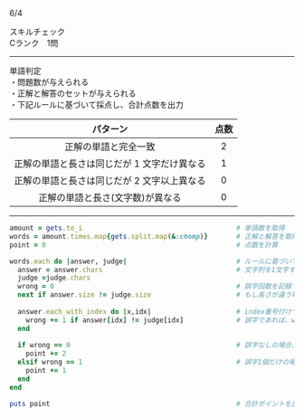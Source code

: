 6/4
  
スキルチェック  
Cランク　1問  
 
-------------------------------------------
単語判定  
・問題数が与えられる  
・正解と解答のセットが与えられる  
・下記ルールに基づいて採点し、合計点数を出力  
 
| パターン | 点数 |
|:-----------:|:------------:|
| 正解の単語と完全一致 | 2 |
| 正解の単語と長さは同じだが 1 文字だけ異なる | 1 |
| 正解の単語と長さは同じだが 2 文字以上異なる | 0 |
| 正解の単語と長さ(文字数)が異なる | 0 |
 
-------------------------------------------
 
```ruby
amount = gets.to_i                                      # 単語数を取得
words = amount.times.map{gets.split.map(&:chomp)}       # 正解と解答を取得
point = 0                                               # 点数を計算

words.each do |answer, judge|                           # ルールに基づいて判定していく
  answer = answer.chars                                 # 文字列を1文字ずつに分解して定義
  judge =judge.chars
  wrong = 0                                             # 誤字回数を記録
  next if answer.size != judge.size                     # もし長さが違う場合、次の単語の処理を始める
 
  answer.each_with_index do |x,idx|                     # index番号付けて各桁の文字を判定
    wrong += 1 if answer[idx] != judge[idx]             # 誤字であれば、wrongに1回加算
  end
 
  if wrong == 0                                         # 誤字なしの場合、2point加算
    point += 2
  elsif wrong == 1                                      # 誤字1個だけの場合、1point加算
    point += 1
  end
end

puts point                                              # 合計ポイントを出力
```
